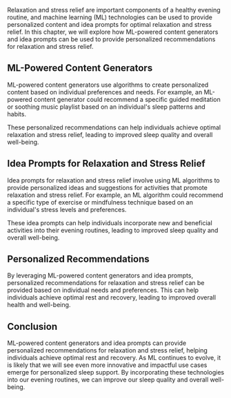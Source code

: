 
Relaxation and stress relief are important components of a healthy evening routine, and machine learning (ML) technologies can be used to provide personalized content and idea prompts for optimal relaxation and stress relief. In this chapter, we will explore how ML-powered content generators and idea prompts can be used to provide personalized recommendations for relaxation and stress relief.

ML-Powered Content Generators
-----------------------------

ML-powered content generators use algorithms to create personalized content based on individual preferences and needs. For example, an ML-powered content generator could recommend a specific guided meditation or soothing music playlist based on an individual's sleep patterns and habits.

These personalized recommendations can help individuals achieve optimal relaxation and stress relief, leading to improved sleep quality and overall well-being.

Idea Prompts for Relaxation and Stress Relief
---------------------------------------------

Idea prompts for relaxation and stress relief involve using ML algorithms to provide personalized ideas and suggestions for activities that promote relaxation and stress relief. For example, an ML algorithm could recommend a specific type of exercise or mindfulness technique based on an individual's stress levels and preferences.

These idea prompts can help individuals incorporate new and beneficial activities into their evening routines, leading to improved sleep quality and overall well-being.

Personalized Recommendations
----------------------------

By leveraging ML-powered content generators and idea prompts, personalized recommendations for relaxation and stress relief can be provided based on individual needs and preferences. This can help individuals achieve optimal rest and recovery, leading to improved overall health and well-being.

Conclusion
----------

ML-powered content generators and idea prompts can provide personalized recommendations for relaxation and stress relief, helping individuals achieve optimal rest and recovery. As ML continues to evolve, it is likely that we will see even more innovative and impactful use cases emerge for personalized sleep support. By incorporating these technologies into our evening routines, we can improve our sleep quality and overall well-being.
